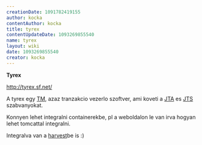 ```yaml
---
creationDate: 1091782419155 
author: kocka 
contentAuthor: kocka 
title: tyrex 
contentUpdateDate: 1093269855540 
name: tyrex 
layout: wiki 
date: 1093269855540 
creator: kocka 
---
```

__Tyrex__

http://tyrex.sf.net/

A tyrex egy [TM](Missing.html), azaz tranzakcio vezerlo szoftver, ami koveti a [JTA](JTA.html) es [JTS](JTS.html) szabvanyokat.

Konnyen lehet integralni containerekbe, pl a weboldalon le van irva hogyan lehet tomcattal integralni. 

Integralva van a [harvest](harvest.html)be is :)
